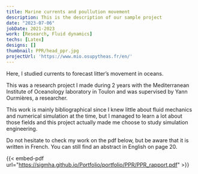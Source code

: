 ```yaml
---
title: Marine currents and poullution movement
description: This is the description of our sample project
date: "2023-07-06"
jobDate: 2021-2023
work: [Research, Fluid dynamics]
techs: [Latex]
designs: []
thumbnail: PPR/head_ppr.jpg
projectUrl: 'https://www.mio.osupytheas.fr/en/'
---
```


Here, I studied currents to forecast litter’s movement in oceans.

This was a research project I made during 2 years with the Mediterranean Institute of Oceanology laboratory in Toulon and was supervised by Yann Ourmières, a researcher.

This work is mainly bibliographical since I knew little about fluid mechanics and numerical simulation at the time, but I managed to learn a lot about those fields and this project actually made me choose to study simulation engineering.

Do not hesitate to check my work on the pdf below, but be aware that it is written in French. You can still find an abstract in English on page 20.

{{< embed-pdf url="https://sigmha.github.io/Portfolio/portfolio/PPR/PPR_rapport.pdf" >}}